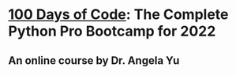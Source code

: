 # [100 Days of Code](https://www.udemy.com/course/100-days-of-code/): The Complete Python Pro Bootcamp for 2022
## An online course by Dr. Angela Yu
